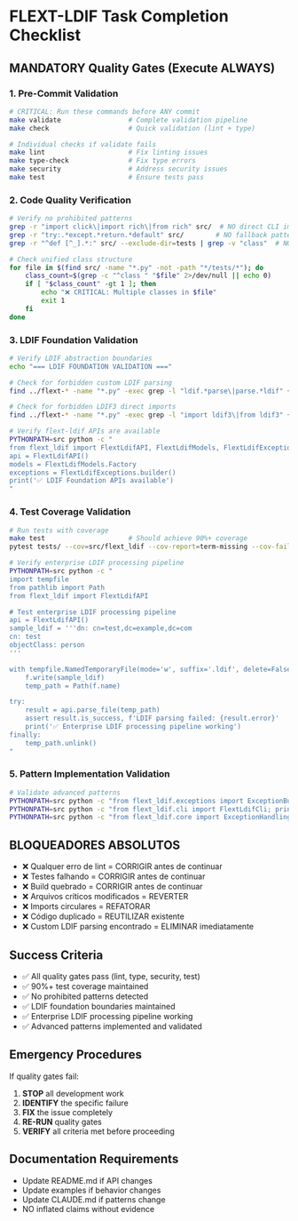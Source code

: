 # FLEXT-LDIF Task Completion Checklist

## MANDATORY Quality Gates (Execute ALWAYS)

### 1. Pre-Commit Validation

```bash
# CRITICAL: Run these commands before ANY commit
make validate                 # Complete validation pipeline
make check                    # Quick validation (lint + type)

# Individual checks if validate fails
make lint                     # Fix linting issues
make type-check               # Fix type errors
make security                 # Address security issues
make test                     # Ensure tests pass
```

### 2. Code Quality Verification

```bash
# Verify no prohibited patterns
grep -r "import click\|import rich\|from rich" src/  # NO direct CLI imports
grep -r "try:.*except.*return.*default" src/        # NO fallback patterns
grep -r "^def [^_].*:" src/ --exclude-dir=tests | grep -v "class"  # NO loose functions

# Check unified class structure
for file in $(find src/ -name "*.py" -not -path "*/tests/*"); do
    class_count=$(grep -c "^class " "$file" 2>/dev/null || echo 0)
    if [ "$class_count" -gt 1 ]; then
        echo "❌ CRITICAL: Multiple classes in $file"
        exit 1
    fi
done
```

### 3. LDIF Foundation Validation

```bash
# Verify LDIF abstraction boundaries
echo "=== LDIF FOUNDATION VALIDATION ==="

# Check for forbidden custom LDIF parsing
find ../flext-* -name "*.py" -exec grep -l "ldif.*parse\|parse.*ldif" {} \; 2>/dev/null | grep -v "flext-ldif" && echo "❌ CRITICAL: Custom LDIF parsing found" && exit 1

# Check for forbidden LDIF3 direct imports
find ../flext-* -name "*.py" -exec grep -l "import ldif3\|from ldif3" {} \; 2>/dev/null | grep -v "flext-ldif" && echo "❌ CRITICAL: Direct LDIF3 imports found" && exit 1

# Verify flext-ldif APIs are available
PYTHONPATH=src python -c "
from flext_ldif import FlextLdifAPI, FlextLdifModels, FlextLdifExceptions
api = FlextLdifAPI()
models = FlextLdifModels.Factory
exceptions = FlextLdifExceptions.builder()
print('✅ LDIF Foundation APIs available')
"
```

### 4. Test Coverage Validation

```bash
# Run tests with coverage
make test                     # Should achieve 90%+ coverage
pytest tests/ --cov=src/flext_ldif --cov-report=term-missing --cov-fail-under=90

# Verify enterprise LDIF processing pipeline
PYTHONPATH=src python -c "
import tempfile
from pathlib import Path
from flext_ldif import FlextLdifAPI

# Test enterprise LDIF processing pipeline
api = FlextLdifAPI()
sample_ldif = '''dn: cn=test,dc=example,dc=com
cn: test
objectClass: person
'''

with tempfile.NamedTemporaryFile(mode='w', suffix='.ldif', delete=False) as f:
    f.write(sample_ldif)
    temp_path = Path(f.name)

try:
    result = api.parse_file(temp_path)
    assert result.is_success, f'LDIF parsing failed: {result.error}'
    print('✅ Enterprise LDIF processing pipeline working')
finally:
    temp_path.unlink()
"
```

### 5. Pattern Implementation Validation

```bash
# Validate advanced patterns
PYTHONPATH=src python -c "from flext_ldif.exceptions import ExceptionBuilder; print('✅ Builder Pattern implemented')"
PYTHONPATH=src python -c "from flext_ldif.cli import FlextLdifCli; print('✅ Template Method Pattern implemented')"
PYTHONPATH=src python -c "from flext_ldif.core import ExceptionHandlingStrategy; print('✅ Strategy Pattern implemented')"
```

## BLOQUEADORES ABSOLUTOS

- ❌ Qualquer erro de lint = CORRIGIR antes de continuar
- ❌ Testes falhando = CORRIGIR antes de continuar
- ❌ Build quebrado = CORRIGIR antes de continuar
- ❌ Arquivos críticos modificados = REVERTER
- ❌ Imports circulares = REFATORAR
- ❌ Código duplicado = REUTILIZAR existente
- ❌ Custom LDIF parsing encontrado = ELIMINAR imediatamente

## Success Criteria

- ✅ All quality gates pass (lint, type, security, test)
- ✅ 90%+ test coverage maintained
- ✅ No prohibited patterns detected
- ✅ LDIF foundation boundaries maintained
- ✅ Enterprise LDIF processing pipeline working
- ✅ Advanced patterns implemented and validated

## Emergency Procedures

If quality gates fail:

1. **STOP** all development work
2. **IDENTIFY** the specific failure
3. **FIX** the issue completely
4. **RE-RUN** quality gates
5. **VERIFY** all criteria met before proceeding

## Documentation Requirements

- Update README.md if API changes
- Update examples if behavior changes
- Update CLAUDE.md if patterns change
- NO inflated claims without evidence

